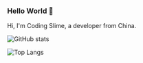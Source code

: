 <!--
### Hi there 👋
-->

### Hello World 👋

Hi, I'm Coding Slime, a developer from China.






![GitHub stats](https://github-readme-stats.vercel.app/api?username=codingasdf&show_icons=true&theme=gruvbox)



![Top Langs](https://github-readme-stats.vercel.app/api/top-langs/?username=codingasdf&layout=compact&theme=gruvbox)























<!--
**codingasdf/codingasdf** is a ✨ _special_ ✨ repository because its `README.md` (this file) appears on your GitHub profile.

Here are some ideas to get you started:

- 🔭 I’m currently working on ...
- 🌱 I’m currently learning ...
- 👯 I’m looking to collaborate on ...
- 🤔 I’m looking for help with ...
- 💬 Ask me about ...
- 📫 How to reach me: ...
- 😄 Pronouns: ...
- ⚡ Fun fact: ...
-->
